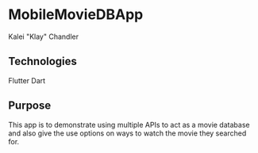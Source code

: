 # MobileMovieDBApp

Kalei "Klay" Chandler

## Technologies
Flutter Dart

## Purpose
This app is to demonstrate using multiple APIs to act as a movie database and also give the use options on ways to watch the movie they searched for.
